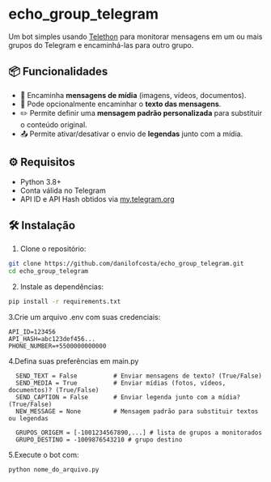 # echo_group_telegram

Um bot simples usando [Telethon](https://github.com/LonamiWebs/Telethon) para monitorar mensagens em um ou mais grupos do Telegram e encaminhá-las para outro grupo.

## 📦 Funcionalidades

- 🔁 Encaminha **mensagens de mídia** (imagens, vídeos, documentos).
- 📝 Pode opcionalmente encaminhar o **texto das mensagens**.
- ✏️ Permite definir uma **mensagem padrão personalizada** para substituir o conteúdo original.
- 📤 Permite ativar/desativar o envio de **legendas** junto com a mídia.

## ⚙️ Requisitos

- Python 3.8+
- Conta válida no Telegram
- API ID e API Hash obtidos via [my.telegram.org](https://my.telegram.org/)

## 🛠️ Instalação

1. Clone o repositório:

```bash
git clone https://github.com/danilofcosta/echo_group_telegram.git
cd echo_group_telegram
```
2. Instale as dependências:

```bash
pip install -r requirements.txt
```
3.Crie um arquivo .env com suas credenciais:
```
API_ID=123456
API_HASH=abc123def456...
PHONE_NUMBER=+5500000000000
```
4.Defina suas preferências em main.py
```
  SEND_TEXT = False          # Enviar mensagens de texto? (True/False)
  SEND_MEDIA = True          # Enviar mídias (fotos, vídeos, documentos)? (True/False)
  SEND_CAPTION = False       # Enviar legenda junto com a mídia? (True/False)
  NEW_MESSAGE = None         # Mensagem padrão para substituir textos ou legendas
  
  GRUPOS_ORIGEM = [-1001234567890,...] # lista de grupos a monitorados 
  GRUPO_DESTINO = -1009876543210 # grupo destino

```
5.Execute o bot com:
```bash
python nome_do_arquivo.py

